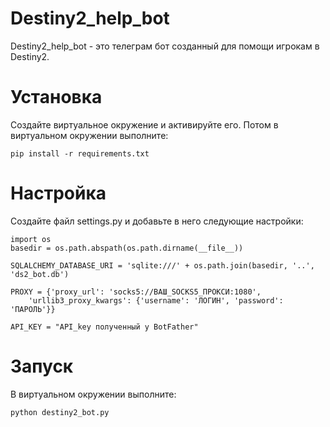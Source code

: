 Destiny2_help_bot
================

Destiny2_help_bot - это телеграм бот созданный для помощи игрокам в Destiny2. 

Установка
==========

Создайте виртуальное окружение и активируйте его. Потом в виртуальном окружении выполните:


    pip install -r requirements.txt



Настройка
==========

Создайте файл settings.py и добавьте в него следующие настройки:

    import os
    basedir = os.path.abspath(os.path.dirname(__file__))

    SQLALCHEMY_DATABASE_URI = 'sqlite:///' + os.path.join(basedir, '..', 'ds2_bot.db')
    
    PROXY = {'proxy_url': 'socks5://ВАШ_SOCKS5_ПРОКСИ:1080',
        'urllib3_proxy_kwargs': {'username': 'ЛОГИН', 'password': 'ПАРОЛЬ'}}

    API_KEY = "API_key полученный у BotFather"


Запуск
=======
В виртуальном окружении выполните:



    python destiny2_bot.py
